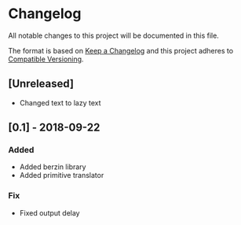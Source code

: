 # Changelog

All notable changes to this project will be documented in this file.

The format is based on [Keep a Changelog](http://keepachangelog.com/en/1.0.0/)
and this project adheres to
[Compatible Versioning](https://github.com/staltz/comver).

## [Unreleased]
- Changed text to lazy text

## [0.1] - 2018-09-22
### Added
- Added berzin library
- Added primitive translator

### Fix
- Fixed output delay